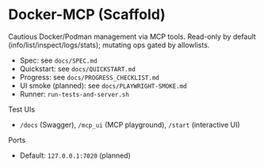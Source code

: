 # Docker-MCP (Scaffold)

Cautious Docker/Podman management via MCP tools. Read-only by default (info/list/inspect/logs/stats); mutating ops gated by allowlists.

- Spec: see `docs/SPEC.md`
- Quickstart: see `docs/QUICKSTART.md`
- Progress: see `docs/PROGRESS_CHECKLIST.md`
- UI smoke (planned): see `docs/PLAYWRIGHT-SMOKE.md`
- Runner: `run-tests-and-server.sh`

Test UIs
- `/docs` (Swagger), `/mcp_ui` (MCP playground), `/start` (interactive UI)

Ports
- Default: `127.0.0.1:7020` (planned)
